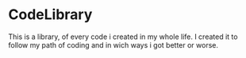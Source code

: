 # CodeLibrary
This is a library, of every code i created in my whole life.
I created it to follow my path of coding and in wich ways i got better or worse.
